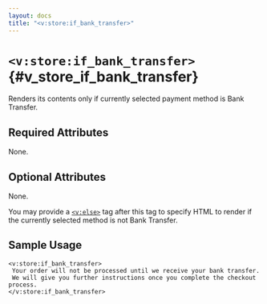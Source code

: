 ```yaml
---
layout: docs
title: "<v:store:if_bank_transfer>"
---
```


# `<v:store:if_bank_transfer>`{#v_store_if_bank_transfer}

Renders its contents only if currently selected payment method is Bank
Transfer.

## Required Attributes

None.

## Optional Attributes

None.

You may provide a [`<v:else>`](#v_else) tag after this tag to specify
HTML to render if the currently selected method is not Bank Transfer.

## Sample Usage

    <v:store:if_bank_transfer>
     Your order will not be processed until we receive your bank transfer.  
     We will give you further instructions once you complete the checkout process.
    </v:store:if_bank_transfer>
